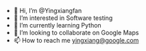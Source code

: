 - 👋 Hi, I’m @Yingxiangfan
- 👀 I’m interested in Software testing
- 🌱 I’m currently learning Python
- 💞️ I’m looking to collaborate on Google Maps
- 📫 How to reach me yingxiang@google.com

<!---
Yingxiangfan/Yingxiangfan is a ✨ special ✨ repository because its `README.md` (this file) appears on your GitHub profile.
You can click the Preview link to take a look at your changes.
--->
